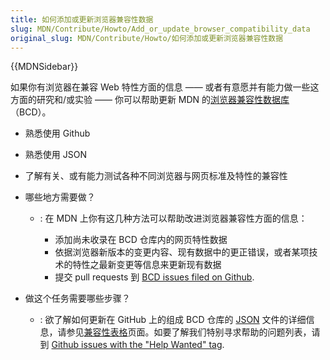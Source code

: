 ```yaml
---
title: 如何添加或更新浏览器兼容性数据
slug: MDN/Contribute/Howto/Add_or_update_browser_compatibility_data
original_slug: MDN/Contribute/Howto/如何添加或更新浏览器兼容性数据
---
```

{{MDNSidebar}}

如果你有浏览器在兼容 Web 特性方面的信息 —— 或者有意愿并有能力做一些这方面的研究和/或实验 —— 你可以帮助更新 MDN 的[浏览器兼容性数据库](https://github.com/mdn/browser-compat-data/)（BCD）。

- 熟悉使用 Github
- 熟悉使用 JSON
- 了解有关、或有能力测试各种不同浏览器与网页标准及特性的兼容性
- 哪些地方需要做？

  - : 在 MDN 上你有这几种方法可以帮助改进浏览器兼容性方面的信息：

    - 添加尚未收录在 BCD 仓库内的网页特性数据
    - 依据浏览器新版本的变更内容、现有数据中的更正错误，或者某项技术的特性之最新变更等信息来更新现有数据
    - 提交 pull requests 到 [BCD issues filed on Github](https://github.com/mdn/browser-compat-data/issues).

- 做这个任务需要哪些步骤？
  - : 欲了解如何更新在 GitHub 上的组成 BCD 仓库的 [JSON](/en-US/docs/Glossary/JSON) 文件的详细信息，请参见[兼容性表格](/en-US/docs/MDN/Contribute/Structures/Compatibility_tables)页面。如要了解我们特别寻求帮助的问题列表，请到 [Github issues with the "Help Wanted" tag](https://github.com/mdn/browser-compat-data/issues?q=is%3Aissue+is%3Aopen+label%3A%22help+wanted%22).
